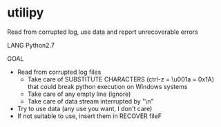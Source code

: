 # utilipy
Read from corrupted log, use data and report unrecoverable errors

LANG
Python2.7

GOAL
- Read from corrupted log files
	- Take care of SUBSTITUTE CHARACTERS (ctrl-z = \u001a = 0x1A) that could break python execution on Windows systems
	- Take care of any empty line (ignore)
	- Take care of data stream interrupted by "\n"
- Try to use data (any use you want, I don't care)
- If not suitable to use, insert them in RECOVER fileF
